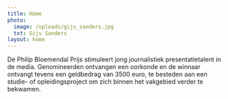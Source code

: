 ```yaml
---
title: Home
photo:
  image: /uploads/gijs_sanders.jpg
  txt: Gijs Sanders
layout: home
---
```

De Philip Bloemendal Prijs stimuleert jong journalistiek presentatietalent in de media. Genomineerden ontvangen een oorkonde en de winnaar ontvangt tevens een geldbedrag van 3500 euro, te besteden aan een studie- of opleidingsproject om zich binnen het vakgebied verder te bekwamen.